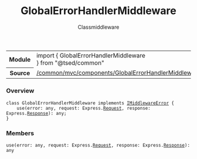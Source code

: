 
<header class="symbol-info-header"><h1 id="globalerrorhandlermiddleware">GlobalErrorHandlerMiddleware</h1><label class="symbol-info-type-label class">Class</label><label class="api-type-label middleware" title="middleware">middleware</label></header>
<!-- summary -->
<section class="symbol-info"><table class="is-full-width"><tbody><tr><th>Module</th><td><div class="lang-typescript"><span class="token keyword">import</span> { GlobalErrorHandlerMiddleware }&nbsp;<span class="token keyword">from</span>&nbsp;<span class="token string">"@tsed/common"</span></div></td></tr><tr><th>Source</th><td><a href="https://github.com/Romakita/ts-express-decorators/blob/v4.0.7/src//common/mvc/components/GlobalErrorHandlerMiddleware.ts#L0-L0">/common/mvc/components/GlobalErrorHandlerMiddleware.ts</a></td></tr></tbody></table></section>
<!-- overview -->


### Overview


<pre><code class="typescript-lang "><span class="token keyword">class</span> GlobalErrorHandlerMiddleware <span class="token keyword">implements</span> <a href="#api/common/mvc/imiddlewareerror"><span class="token">IMiddlewareError</span></a> <span class="token punctuation">{</span>
    <span class="token function">use</span><span class="token punctuation">(</span>error<span class="token punctuation">:</span> <span class="token keyword">any</span><span class="token punctuation">,</span> request<span class="token punctuation">:</span> Express.<a href="#api/common/filters/request"><span class="token">Request</span></a><span class="token punctuation">,</span> response<span class="token punctuation">:</span> Express.<a href="#api/common/filters/response"><span class="token">Response</span></a><span class="token punctuation">)</span><span class="token punctuation">:</span> <span class="token keyword">any</span><span class="token punctuation">;</span>
<span class="token punctuation">}</span></code></pre>


<!-- Parameters -->

<!-- Description -->

<!-- Members -->







### Members



<div class="method-overview">
<pre><code class="typescript-lang "><span class="token function">use</span><span class="token punctuation">(</span>error<span class="token punctuation">:</span> <span class="token keyword">any</span><span class="token punctuation">,</span> request<span class="token punctuation">:</span> Express.<a href="#api/common/filters/request"><span class="token">Request</span></a><span class="token punctuation">,</span> response<span class="token punctuation">:</span> Express.<a href="#api/common/filters/response"><span class="token">Response</span></a><span class="token punctuation">)</span><span class="token punctuation">:</span> <span class="token keyword">any</span></code></pre>
</div>








